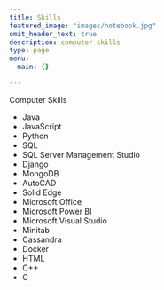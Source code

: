 ```yaml
---
title: Skills
featured_image: "images/notebook.jpg"
omit_header_text: true
description: computer skills
type: page
menu:
  main: {}

---
```


Computer Skills

- Java
- JavaScript
- Python
- SQL
- SQL Server Management Studio
- Django
- MongoDB
- AutoCAD
- Solid Edge
- Microsoft Office
- Microsoft Power BI
- Microsoft Visual Studio
- Minitab
- Cassandra
- Docker
- HTML
- C++
- C